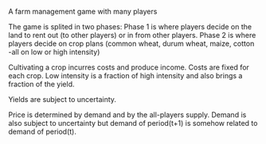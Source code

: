 A farm management game with many players

The game is splited in two phases: 
Phase 1 is where players decide on the land to rent out (to other players) or in from other players.
Phase 2 is where players decide on crop plans (common wheat, durum wheat, maize, cotton -all on low or high intensity)

Cultivating a crop incurres costs and produce income.
Costs are fixed for each crop. Low intensity is a fraction of high intensity and also brings a fraction of the yield.

Yields are subject to uncertainty.

Price is determined by demand and by the all-players supply. Demand is also subject to uncertainty but demand of period(t+1) is somehow related to demand of period(t).
